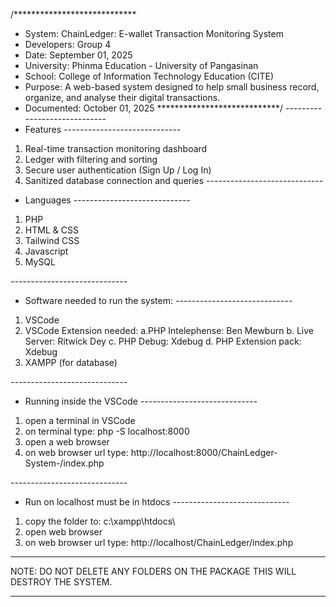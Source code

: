 /****************************
* System: ChainLedger: E-wallet Transaction Monitoring System 
* Developers: Group 4
* Date: September 01, 2025
* University: Phinma Education - University of Pangasinan
* School: College of Information Technology Education (CITE)
* Purpose: A web-based system designed to help small business record, organize, and analyse their digital transactions.
* Documented: October 01, 2025
****************************/
*-----------------------------*
* Features
*-----------------------------*
1. Real-time transaction monitoring dashboard
2. Ledger with filtering and sorting
3. Secure user authentication (Sign Up / Log In)
4. Sanitized database connection and queries 
*-----------------------------*
* Languages
*-----------------------------*
1. PHP
2. HTML & CSS 
3. Tailwind CSS
4. Javascript
5. MySQL

*-----------------------------*
* Software needed to run the system:
*-----------------------------*
1. VSCode 
2. VSCode Extension needed: 
    a.PHP Intelephense: Ben Mewburn
    b. Live Server: Ritwick Dey
    c. PHP Debug: Xdebug
    d. PHP Extension pack: Xdebug
3. XAMPP (for database)

*-----------------------------*
* Running inside the VSCode
*-----------------------------*
1. open a terminal in VSCode
2. on terminal type: php -S localhost:8000
3. open a web browser
4. on web browser url type: http://localhost:8000/ChainLedger-System-/index.php

*-----------------------------*
* Run on localhost must be in htdocs
*-----------------------------*
1. copy the folder to: c:\xampp\htdocs\
2. open web browser
2. on web browser url type: http://localhost/ChainLedger/index.php

*******************************************************************************
NOTE: DO NOT DELETE ANY FOLDERS ON THE PACKAGE THIS WILL DESTROY THE SYSTEM.

*******************************************************************************
